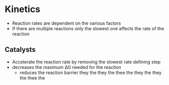 # Kinetics
+ Reaction rates are dependent on the various factors
+ If there are multiple reactions only the slowest one affects the rate of the reaction

## Catalysts
+ Accelerate the reaction rate by removing the slowest rate defining step
+ decreases the maximum ∆G needed for the reaction
    + reduces the reaction barrier
they the they the thee the they the they the thee the 
